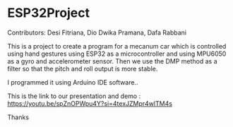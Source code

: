 # ESP32Project
Contributors: Desi Fitriana, Dio Dwika Pramana, Dafa Rabbani

This is a project to create a program for a mecanum car which is controlled using hand gestures using ESP32 as a microcontroller and using MPU6050 as a gyro and accelerometer sensor. 
Then we use the DMP method as a filter so that the pitch and roll output is more stable.

I programmed it using Arduino IDE software.. 

This is the link to our presentation and demo : https://youtu.be/spZnOPWpu4Y?si=4texJZMpr4wlTM4s

Thanks
